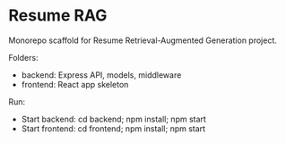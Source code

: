# Resume RAG

Monorepo scaffold for Resume Retrieval-Augmented Generation project.

Folders:
- backend: Express API, models, middleware
- frontend: React app skeleton

Run:
- Start backend: cd backend; npm install; npm start
- Start frontend: cd frontend; npm install; npm start
